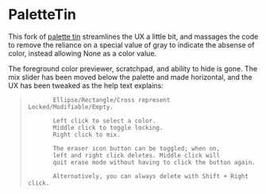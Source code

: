 # PaletteTin

This fork of [palette tin](https://github.com/josepablo-espinoza/palette-tin) streamlines the UX a little bit, and
massages the code to remove the reliance on a special value of gray to indicate the absense of color, instead allowing None as a color value. 

The foreground color previewer, scratchpad, and ability to hide is gone. The mix slider has been moved below the palette and made horizontal,
and the UX has been tweaked as the help text explains:

>            Ellipse/Rectangle/Cross represent Locked/Modifiable/Empty.
>
>            Left click to select a color.
>            Middle click to toggle locking.
>            Right click to mix.
>
>            The eraser icon button can be toggled; when on,
>            left and right click deletes. Middle click will
>            quit erase mode without having to click the button again.
>
>            Alternatively, you can always delete with Shift + Right click.

